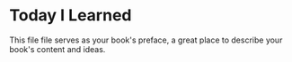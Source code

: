 # Today I Learned

This file file serves as your book's preface, a great place to describe your book's content and ideas.